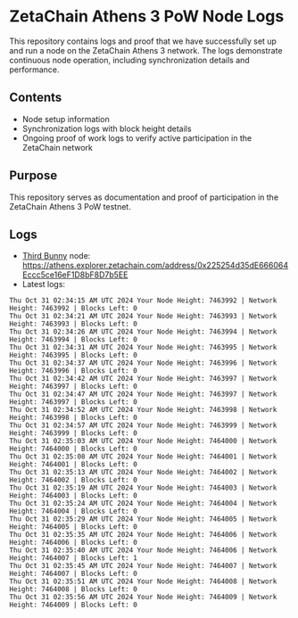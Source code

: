 # ZetaChain Athens 3 PoW Node Logs
This repository contains logs and proof that we have successfully set up and run a node on the ZetaChain Athens 3 network. The logs demonstrate continuous node operation, including synchronization details and performance.

## Contents
- Node setup information
- Synchronization logs with block height details
- Ongoing proof of work logs to verify active participation in the ZetaChain network

## Purpose
This repository serves as documentation and proof of participation in the ZetaChain Athens 3 PoW testnet.

## Logs

- [Third Bunny](https://thirdbunny.xyz/) node: https://athens.explorer.zetachain.com/address/0x225254d35dE666064Eccc5ce16eF1D8bF8D7b5EE
- Latest logs:
```
Thu Oct 31 02:34:15 AM UTC 2024 Your Node Height: 7463992 | Network Height: 7463992 | Blocks Left: 0
Thu Oct 31 02:34:21 AM UTC 2024 Your Node Height: 7463993 | Network Height: 7463993 | Blocks Left: 0
Thu Oct 31 02:34:26 AM UTC 2024 Your Node Height: 7463994 | Network Height: 7463994 | Blocks Left: 0
Thu Oct 31 02:34:31 AM UTC 2024 Your Node Height: 7463995 | Network Height: 7463995 | Blocks Left: 0
Thu Oct 31 02:34:37 AM UTC 2024 Your Node Height: 7463996 | Network Height: 7463996 | Blocks Left: 0
Thu Oct 31 02:34:42 AM UTC 2024 Your Node Height: 7463997 | Network Height: 7463997 | Blocks Left: 0
Thu Oct 31 02:34:47 AM UTC 2024 Your Node Height: 7463997 | Network Height: 7463997 | Blocks Left: 0
Thu Oct 31 02:34:52 AM UTC 2024 Your Node Height: 7463998 | Network Height: 7463998 | Blocks Left: 0
Thu Oct 31 02:34:57 AM UTC 2024 Your Node Height: 7463999 | Network Height: 7463999 | Blocks Left: 0
Thu Oct 31 02:35:03 AM UTC 2024 Your Node Height: 7464000 | Network Height: 7464000 | Blocks Left: 0
Thu Oct 31 02:35:08 AM UTC 2024 Your Node Height: 7464001 | Network Height: 7464001 | Blocks Left: 0
Thu Oct 31 02:35:13 AM UTC 2024 Your Node Height: 7464002 | Network Height: 7464002 | Blocks Left: 0
Thu Oct 31 02:35:19 AM UTC 2024 Your Node Height: 7464003 | Network Height: 7464003 | Blocks Left: 0
Thu Oct 31 02:35:24 AM UTC 2024 Your Node Height: 7464004 | Network Height: 7464004 | Blocks Left: 0
Thu Oct 31 02:35:29 AM UTC 2024 Your Node Height: 7464005 | Network Height: 7464005 | Blocks Left: 0
Thu Oct 31 02:35:35 AM UTC 2024 Your Node Height: 7464006 | Network Height: 7464006 | Blocks Left: 0
Thu Oct 31 02:35:40 AM UTC 2024 Your Node Height: 7464006 | Network Height: 7464007 | Blocks Left: 1
Thu Oct 31 02:35:45 AM UTC 2024 Your Node Height: 7464007 | Network Height: 7464007 | Blocks Left: 0
Thu Oct 31 02:35:51 AM UTC 2024 Your Node Height: 7464008 | Network Height: 7464008 | Blocks Left: 0
Thu Oct 31 02:35:56 AM UTC 2024 Your Node Height: 7464009 | Network Height: 7464009 | Blocks Left: 0
```
